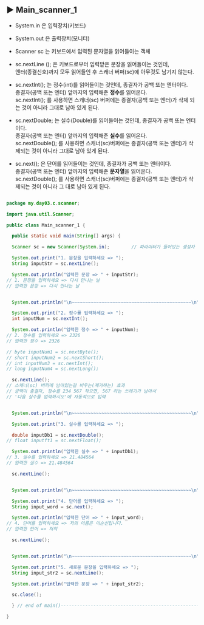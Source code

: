 ## ▶ Main_scanner_1

* System.in 은 입력장치(키보드)
  
* System.out 은 출력장치(모니터)
  
* Scanner sc 는 키보드에서 입력된 문자열을 읽어들이는 객체
  
* sc.nextLine (); 은 키보드로부터 입력받은 문장을 읽어들이는 것인데,   
  엔터(종결신호)까지 모두 읽어들인 후 스캐너 버퍼(sc)에 아무것도 남기지 않는다.

* sc.nextInt(); 는 정수(int)를 읽어들이는 것인데, 종결자가 공백 또는 엔터이다.   
  종결자(공백 또는 엔터) 앞까지의 입력해준 **정수**를 읽어온다.   
  sc.nextInt(); 를 사용하면 스캐너(sc) 버퍼에는 종결자(공백 또는 엔터)가 삭제 되는 것이 아니라
  그대로 남아 있게 된다.

* sc.nextDouble; 는 실수(Double)를 읽어들이는 것인데, 종결자가 공백 또는 엔터이다.   
  종결자(공백 또는 엔터) 앞까지의 입력해준 **실수**를 읽어온다.   
  sc.nextDouble(); 를 사용하면 스캐너(sc)버퍼에는 종결자(공백 또는 엔터)가 삭제되는 것이 아니라
  그대로 남아 있게 된다.

 * sc.next(); 은 단어를 읽어들이는 것인데, 종결자가 공백 또는 엔터이다.   
   종결자(공백 또는 엔터) 앞까지의 입력해준 **문자열**을 읽어온다.   
   sc.nextDouble(); 를 사용하면 스캐너(sc)버퍼에는 종결자(공백 또는 엔터)가 삭제되는 것이 아니라 그
   대로 남아 있게 된다.

```java

package my.day03.c.scanner;

import java.util.Scanner;

public class Main_scanner_1 {

  public static void main(String[] args) {

  Scanner sc = new Scanner(System.in);        // 파라미터가 들어있는 생성자

  System.out.print("1. 문장을 입력하세요 => ");
  String inputStr = sc.nextLine();

  System.out.println("입력한 문장 => " + inputStr);
// 1. 문장을 입력하세요 => 다시 만나는 날
// 입력한 문장 => 다시 만나는 날


  System.out.println("\n~~~~~~~~~~~~~~~~~~~~~~~~~~~~~~~~~~~~~~~~~~~~\n");

  System.out.print("2. 정수를 입력하세요 => ");
  int inputNum = sc.nextInt();

  System.out.println("입력한 정수 => " + inputNum);
// 2. 정수를 입력하세요 => 2326
// 입력한 정수 => 2326

// byte inputNum1 = sc.nextByte();
// short inputNum2 = sc.nextShort();
// int inputNum3 = sc.nextInt();
// long inputNum4 = sc.nextLong();

  sc.nextLine();
// 스캐너(sc) 버퍼에 남아있는걸 비우는(제거하는) 효과
// 공백이 종결자, 정수를 234 567 적으면, 567 라는 쓰레기가 남아서
// '다음 실수를 입력하시오'에 자동적으로 입력


  System.out.println("\n~~~~~~~~~~~~~~~~~~~~~~~~~~~~~~~~~~~~~~~~~~~~\n");

  System.out.print("3. 실수를 입력하세요 => ");

  double inputDb1 = sc.nextDouble();
// float inputft1 = sc.nextFloat();

  System.out.println("입력한 실수 => " + inputDb1);
// 3. 실수를 입력하세요 => 21.484564
// 입력한 실수 => 21.484564

  sc.nextLine();


  System.out.println("\n~~~~~~~~~~~~~~~~~~~~~~~~~~~~~~~~~~~~~~~~~~~~\n");

  System.out.print("4. 단어를 입력하세요 => ");
  String input_word = sc.next();

  System.out.println("입력한 단어 => " + input_word);
// 4. 단어를 입력하세요 => 저의 이름은 이순신입니다.
// 입력한 단어 => 저의

  sc.nextLine();


  System.out.println("\n~~~~~~~~~~~~~~~~~~~~~~~~~~~~~~~~~~~~~~~~~~~~\n");

  System.out.print("5. 새로운 문장을 입력하세요 => ");
  String input_str2 = sc.nextLine();

  System.out.println("입력한 문장 => " + input_str2);

  sc.close();

  } // end of main()-----------------------------------------------------------------------

}
